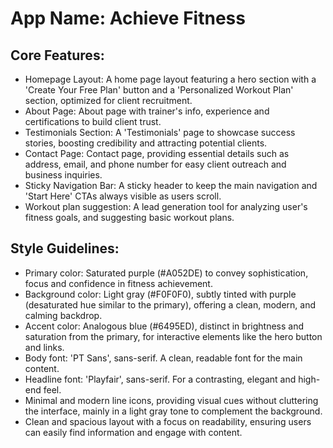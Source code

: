 # **App Name**: Achieve Fitness

## Core Features:

- Homepage Layout: A home page layout featuring a hero section with a 'Create Your Free Plan' button and a 'Personalized Workout Plan' section, optimized for client recruitment.
- About Page: About page with trainer's info, experience and certifications to build client trust.
- Testimonials Section: A 'Testimonials' page to showcase success stories, boosting credibility and attracting potential clients.
- Contact Page: Contact page, providing essential details such as address, email, and phone number for easy client outreach and business inquiries.
- Sticky Navigation Bar: A sticky header to keep the main navigation and 'Start Here' CTAs always visible as users scroll.
- Workout plan suggestion: A lead generation tool for analyzing user's fitness goals, and suggesting basic workout plans.

## Style Guidelines:

- Primary color: Saturated purple (#A052DE) to convey sophistication, focus and confidence in fitness achievement.
- Background color: Light gray (#F0F0F0), subtly tinted with purple (desaturated hue similar to the primary), offering a clean, modern, and calming backdrop.
- Accent color: Analogous blue (#6495ED), distinct in brightness and saturation from the primary, for interactive elements like the hero button and links.
- Body font: 'PT Sans', sans-serif. A clean, readable font for the main content.
- Headline font: 'Playfair', sans-serif. For a contrasting, elegant and high-end feel.
- Minimal and modern line icons, providing visual cues without cluttering the interface, mainly in a light gray tone to complement the background.
- Clean and spacious layout with a focus on readability, ensuring users can easily find information and engage with content.